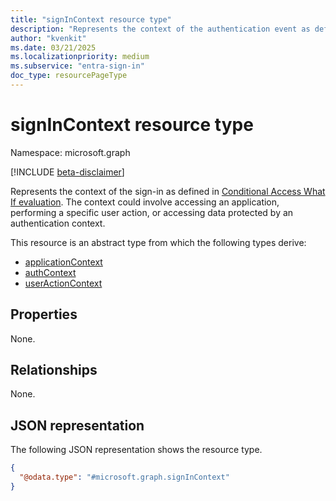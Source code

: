 ```yaml
---
title: "signInContext resource type"
description: "Represents the context of the authentication event as defined in the Conditional Access What If evaluation."
author: "kvenkit"
ms.date: 03/21/2025
ms.localizationpriority: medium
ms.subservice: "entra-sign-in"
doc_type: resourcePageType
---
```


# signInContext resource type

Namespace: microsoft.graph

[!INCLUDE [beta-disclaimer](../../includes/beta-disclaimer.md)]

Represents the context of the sign-in as defined in [Conditional Access What If evaluation](../api/conditionalaccessroot-evaluate.md). The context could involve accessing an application, performing a specific user action, or accessing data protected by an authentication context.

This resource is an abstract type from which the following types derive:
- [applicationContext](../resources/applicationcontext.md)
- [authContext](../resources/authcontext.md)
- [userActionContext](../resources/useractioncontext.md)

## Properties
None.

## Relationships
None.

## JSON representation
The following JSON representation shows the resource type.
<!-- {
  "blockType": "resource",
  "@odata.type": "microsoft.graph.signInContext"
}
-->
``` json
{
  "@odata.type": "#microsoft.graph.signInContext"
}
```

